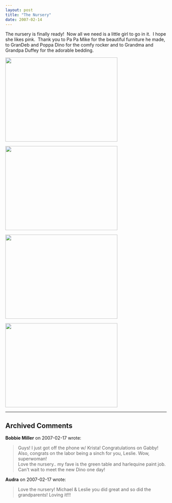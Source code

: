 ```yaml
---
layout: post
title: "The Nursery"
date: 2007-02-14
---
```


<p>The nursery is finally ready!  Now all we need is a little girl to go in it.  I hope she likes pink.  Thank you to Pa Pa Mike for the beautiful furniture he made, to GranDeb and Poppa Dino for the comfy rocker and to Grandma and Grandpa Duffey for the adorable bedding. </p>
<p><img height="263" alt="" src="http://www.thepaladinos.com/Portals/thepaladinos/P1000215.JPG" width="350"/></p>
<p><img height="263" alt="" src="http://www.thepaladinos.com/Portals/thepaladinos/P1000214.JPG" width="350"/></p>
<p><img height="263" alt="" src="http://www.thepaladinos.com/Portals/thepaladinos/P1000213.JPG" width="350"/></p>
<p><img height="263" alt="" src="http://www.thepaladinos.com/Portals/thepaladinos/P1000212.JPG" width="350"/></p>


---

## Archived Comments

**Bobbie Miller** on 2007-02-17 wrote:

> Guys!  I just got off the phone w/ Krista!  Congratulations on Gabby!  Also, congrats on the labor being a sinch for you, Leslie.  Wow, superwoman!<br>Love the nursery.. my fave is the green table and harlequine paint job.  Can't wait to meet the new Dino one day!

**Audra** on 2007-02-17 wrote:

> Love the nursery! Michael & Leslie you did great and so did the grandparents! Loving it!!!
